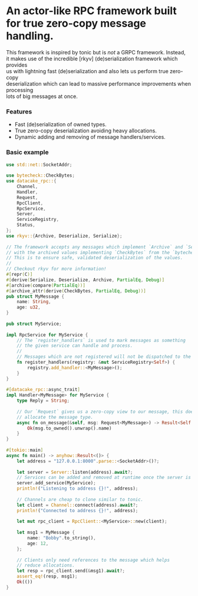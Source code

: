 # An actor-like RPC framework built for true zero-copy message handling.                           
                                                                                                
This framework is inspired by tonic but is *not* a GRPC framework. Instead,                     
it makes use of the incredible [rkyv] (de)serialization framework which provides                
us with lightning fast (de)serialization and also lets us perform true zero-copy                
deserialization which can lead to massive performance improvements when processing              
lots of big messages at once.                                                                   
                                                                                                
### Features                                                                                    
- Fast (de)serialization of owned types.                                                        
- True zero-copy deserialization avoiding heavy allocations.                                    
- Dynamic adding and removing of message handlers/services.                                     
                                                                                                
### Basic example                                                                               
```rust                                                                                         
use std::net::SocketAddr;                                                                      
                                                                                                
use bytecheck::CheckBytes;                                                                      
use datacake_rpc::{                                                                             
    Channel,                                                                                    
    Handler,                                                                                    
    Request,                                                                                    
    RpcClient,                                                                                  
    RpcService,                                                                                 
    Server,                                                                                     
    ServiceRegistry,                                                                            
    Status,                                                                                     
};                                                                                              
use rkyv::{Archive, Deserialize, Serialize};                                                    
                                                                                                
// The framework accepts any messages which implement `Archive` and `Serialize` along           
// with the archived values implementing `CheckBytes` from the `bytecheck` crate.               
// This is to ensure safe, validated deserialization of the values.                             
//                                                                                              
// Checkout rkyv for more information!                                                          
#[repr(C)]                                                                                      
#[derive(Serialize, Deserialize, Archive, PartialEq, Debug)]                                    
#[archive(compare(PartialEq))]                                                                  
#[archive_attr(derive(CheckBytes, PartialEq, Debug))]                                           
pub struct MyMessage {                                                                          
    name: String,                                                                               
    age: u32,                                                                                   
}                                                                                               
                                                                                                
pub struct MyService;                                                                           
                                                                                                
impl RpcService for MyService {                                                                 
    // The `register_handlers` is used to mark messages as something                            
    // the given service can handle and process.                                                
    //                                                                                          
    // Messages which are not registered will not be dispatched to the handler.                 
    fn register_handlers(registry: &mut ServiceRegistry<Self>) {                                
        registry.add_handler::<MyMessage>();                                                    
    }                                                                                           
}                                                                                               
                                                                                                
#[datacake_rpc::async_trait]                                                                    
impl Handler<MyMessage> for MyService {                                                         
    type Reply = String;                                                                        
                                                                                                
    // Our `Request` gives us a zero-copy view to our message, this doesn't actually            
    // allocate the message type.                                                               
    async fn on_message(&self, msg: Request<MyMessage>) -> Result<Self::Reply, Status> {        
        Ok(msg.to_owned().unwrap().name)                                                        
    }                                                                                           
}                                                                                               
                                                                                                
#[tokio::main]                                                                                  
async fn main() -> anyhow::Result<()> {                                                         
    let address = "127.0.0.1:8000".parse::<SocketAddr>()?;                                      
                                                                                                
    let server = Server::listen(address).await?;                                                
    // Services can be added and removed at runtime once the server is started.                 
    server.add_service(MyService);                                                              
    println!("Listening to address {}!", address);                                              
                                                                                                
    // Channels are cheap to clone similar to tonic.                                            
    let client = Channel::connect(address).await?;                                              
    println!("Connected to address {}!", address);                                              
                                                                                                
    let mut rpc_client = RpcClient::<MyService>::new(client);                                   
                                                                                                
    let msg1 = MyMessage {                                                                      
        name: "Bobby".to_string(),                                                              
        age: 12,                                                                                
    };                                                                                          
                                                                                                
    // Clients only need references to the message which helps                                  
    // reduce allocations.                                                                      
    let resp = rpc_client.send(&msg1).await?;                                                   
    assert_eq!(resp, msg1);                                                                     
    Ok(())                                                                                      
}                                                                                               
```                                                                                             